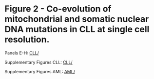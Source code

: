 # Figure 2 - Co-evolution of mitochondrial and somatic nuclear DNA mutations in CLL at single cell resolution.

Panels E-H: [CLL/](CLL)

Supplementary Figures CLL: [CLL/](CLL)

Supplementary Figures AML: [AML/](AML)
